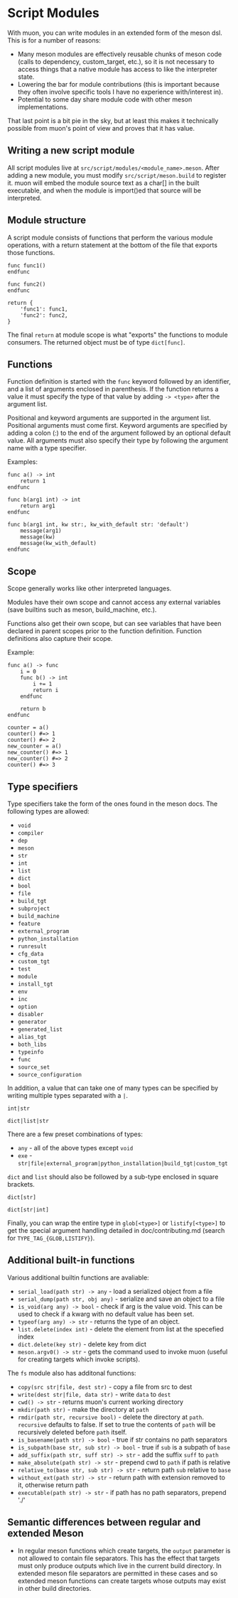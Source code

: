 <!--
SPDX-FileCopyrightText: Stone Tickle <lattis@mochiro.moe>
SPDX-License-Identifier: GPL-3.0-only
-->

# Script Modules

With muon, you can write modules in an extended form of the meson dsl.  This is
for a number of reasons:

- Many meson modules are effectively reusable chunks of meson code (calls to
  dependency, custom\_target, etc.), so it is not necessary to access things
  that a native module has access to like the interpreter state.
- Lowering the bar for module contributions (this is important because they
  often involve specific tools I have no experience with/interest in).
- Potential to some day share module code with other meson implementations.

That last point is a bit pie in the sky, but at least this makes it technically
possible from muon's point of view and proves that it has value.

## Writing a new script module

All script modules live at `src/script/modules/<module_name>.meson`.  After
adding a new module, you must modify `src/script/meson.build` to register it.
muon will embed the module source text as a char[] in the built executable, and
when the module is import()ed that source will be interpreted.

## Module structure

A script module consists of functions that perform the various module
operations, with a return statement at the bottom of the file that exports those
functions.

```
func func1()
endfunc

func func2()
endfunc

return {
    'func1': func1,
    'func2': func2,
}
```

The final `return` at module scope is what "exports" the functions to module
consumers.  The returned object must be of type `dict[func]`.

## Functions

Function definition is started with the `func` keyword followed by an
identifier, and a list of arguments enclosed in parenthesis.  If the function
returns a value it must specify the type of that value by adding `-> <type>`
after the argument list.

Positional and keyword arguments are supported in the argument list.  Positional
arguments must come first.  Keyword arguments are specified by adding a colon
(:) to the end of the argument followed by an optional default value.
All arguments must also specify their type by following the argument name with a
type specifier.

Examples:

```
func a() -> int
    return 1
endfunc

func b(arg1 int) -> int
    return arg1
endfunc

func b(arg1 int, kw str:, kw_with_default str: 'default')
    message(arg1)
    message(kw)
    message(kw_with_default)
endfunc
```

## Scope

Scope generally works like other interpreted languages.

Modules have their own scope and cannot access any external variables (save
builtins such as meson, build\_machine, etc.).

Functions also get their own scope, but can see variables that have been
declared in parent scopes prior to the function definition.  Function
definitions also capture their scope.

Example:

```
func a() -> func
    i = 0
    func b() -> int
        i += 1
        return i
    endfunc

    return b
endfunc

counter = a()
counter() #=> 1
counter() #=> 2
new_counter = a()
new_counter() #=> 1
new_counter() #=> 2
counter() #=> 3
```

## Type specifiers

Type specifiers take the form of the ones found in the meson docs.  The
following types are allowed:

- `void`
- `compiler`
- `dep`
- `meson`
- `str`
- `int`
- `list`
- `dict`
- `bool`
- `file`
- `build_tgt`
- `subproject`
- `build_machine`
- `feature`
- `external_program`
- `python_installation`
- `runresult`
- `cfg_data`
- `custom_tgt`
- `test`
- `module`
- `install_tgt`
- `env`
- `inc`
- `option`
- `disabler`
- `generator`
- `generated_list`
- `alias_tgt`
- `both_libs`
- `typeinfo`
- `func`
- `source_set`
- `source_configuration`

In addition, a value that can take one of many types can be specified by writing
multiple types separated with a `|`.

```
int|str

dict|list|str
```

There are a few preset combinations of types:

- `any` - all of the above types except `void`
- `exe` - `str|file|external_program|python_installation|build_tgt|custom_tgt`

`dict` and `list` should also be followed by a sub-type enclosed in square
brackets.

```
dict[str]

dict[str|int]
```

Finally, you can wrap the entire type in `glob[<type>]` or `listify[<type>]` to
get the special argument handling detailed in doc/contributing.md (search for
`TYPE_TAG_{GLOB,LISTIFY}`).

## Additional built-in functions

Various additional builtin functions are avaliable:

- `serial_load(path str) -> any` - load a serialized object from a file
- `serial_dump(path str, obj any)` - serialize and save an object to a file
- `is_void(arg any) -> bool` - check if arg is the value void.  This can be used
  to check if a kwarg with no default value has been set.
- `typeof(arg any) -> str` - returns the type of an object.
- `list.delete(index int)` - delete the element from list at the specefied index
- `dict.delete(key str)` - delete key from dict
- `meson.argv0() -> str` - gets the command used to invoke muon (useful for
  creating targets which invoke scripts).

The `fs` module also has additonal functions:

- `copy(src str|file, dest str)` - copy a file from src to dest
- `write(dest str|file, data str)` - write `data` to `dest`
- `cwd() -> str` - returns muon's current working directory
- `mkdir(path str)` - make the directory at `path`
- `rmdir(path str, recursive bool)` - delete the directory at `path`. `recursive`
  defaults to false. If set to true the contents of `path` will be recursively
  deleted before `path` itself.
- `is_basename(path str) -> bool` - true if str contains no path separators
- `is_subpath(base str, sub str) -> bool` - true if `sub` is a subpath of `base`
- `add_suffix(path str, suff str) -> str` - add the suffix `suff` to `path`
- `make_absolute(path str) -> str` - prepend cwd to `path` if path is relative
- `relative_to(base str, sub str) -> str` - return path `sub` relative to `base`
- `without_ext(path str) -> str` - return path with extension removed
  to it, otherwise return path
- `executable(path str) -> str` - if path has no path separators, prepend './'


## Semantic differences between regular and extended Meson

- In regular meson functions which create targets, the `output` parameter is not
  allowed to contain file separators. This has the effect that targets must only
  produce outputs which live in the current build directory. In extended meson
  file separators are permitted in these cases and so extended meson functions
  can create targets whose outputs may exist in other build directories.